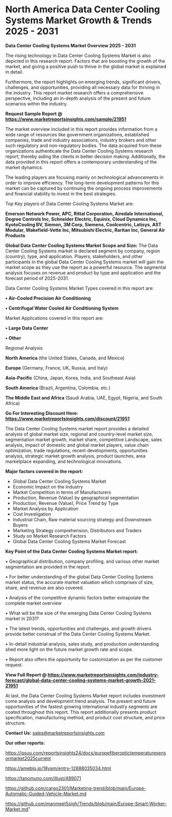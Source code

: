 # North America Data Center Cooling Systems Market Growth & Trends 2025 - 2031

<Strong> Data Center Cooling Systems Market Overview 2025 - 2031</strong>

The rising technology in Data Center Cooling Systems Market is also depicted in this research report. Factors that are boosting the growth of the market, and giving a positive push to thrive in the global market is explained in detail.

Furthermore, the report highlights on emerging trends, significant drivers, challenges, and opportunities, providing all necessary data for thriving in the industry. This report market research offers a comprehensive perspective, including an in-depth analysis of the present and future scenarios within the industry.

<strong>Request Sample Report @ <a href=https://www.marketreportsinsights.com/sample/21951>https://www.marketreportsinsights.com/sample/21951</a></strong>

The market overview included in this report provides information from a wide range of resources like government organizations, established companies, trade and industry associations, industry brokers and other such regulatory and non-regulatory bodies. The data acquired from these organizations authenticate the Data Center Cooling Systems research report, thereby aiding the clients in better decision making. Additionally, the data provided in this report offers a contemporary understanding of the market dynamics.

The leading players are focusing mainly on technological advancements in order to improve efficiency. The long-term development patterns for this market can be captured by continuing the ongoing process improvements and financial stability to invest in the best strategies.

Top Key players of Data Center Cooling Systems Market are:

<strong>Emerson Network Power, APC, Rittal Corporation, Airedale International, Degree Controls Inc, Schneider Electric, Equinix, Cloud Dynamics Inc, KyotoCooling BV, Siemon, 3M Corp, Siemens, Coolcentric, Latisys, AST Modular, Wakefield-Vette Inc, Mitsubishi Electric, Raritan Inc, General Air Products</strong>

<strong><b>Global Data Center Cooling Systems Market Scope and Size:</b></strong>
The Data Center Cooling Systems market is declared segment by company, region (country), type, and application. Players, stakeholders, and other participants in the global Data Center Cooling Systems market will gain the market scope as they use the report as a powerful resource. The segmental analysis focuses on revenue and product by type and application and the forecast period of 2025-2031.

Data Center Cooling Systems Market Types covered in this report are:

<strong>• Air-Cooled Precision Air Conditioning

• Centrifugal Water Cooled Air Conditioning System</strong>

Market Applications covered in this report are:

<strong>• Large Data Center

• Other</strong> 

Regional Analysis

<strong>North America</strong> (the United States, Canada, and Mexico)

<strong>Europe</strong> (Germany, France, UK, Russia, and Italy)

<strong>Asia-Pacific</strong> (China, Japan, Korea, India, and Southeast Asia)

<strong>South America</strong> (Brazil, Argentina, Colombia, etc.)

<strong>The Middle East and Africa</strong> (Saudi Arabia, UAE, Egypt, Nigeria, and South Africa)

<strong>Go For Interesting Discount Here: <a href=https://www.marketreportsinsights.com/discount/21951>https://www.marketreportsinsights.com/discount/21951</a></strong>

The Data Center Cooling Systems market report provides a detailed analysis of global market size, regional and country-level market size, segmentation market growth, market share, competitive Landscape, sales analysis, impact of domestic and global market players, value chain optimization, trade regulations, recent developments, opportunities analysis, strategic market growth analysis, product launches, area marketplace expanding, and technological innovations.

<strong><b>Major factors covered in the report:</b></strong>
<ul>
  <li>Global Data Center Cooling Systems Market </li>
  <li>Economic Impact on the Industry</li>
  <li>Market Competition in terms of Manufacturers</li>
  <li>Production, Revenue (Value) by geographical segmentation</li>
  <li>Production, Revenue (Value), Price Trend by Type</li>
  <li>Market Analysis by Application</li>
  <li>Cost Investigation</li>
  <li>Industrial Chain, Raw material sourcing strategy and Downstream Buyers</li>
  <li>Marketing Strategy comprehension, Distributors and Traders</li>
  <li>Study on Market Research Factors</li>
  <li>Global Data Center Cooling Systems Market Forecast</li>
</ul>

<strong><b>Key Point of the Data Center Cooling Systems Market report:</b></strong>

• Geographical distribution, company profiling, and various other market segmentation are provided in the report.

• For better understanding of the global Data Center Cooling Systems market status, the accurate market valuation which comprises of size, share, and revenue are also covered.

• Analysis of the competitive dynamic factors better extrapolate the complete market overview

• What will be the size of the emerging Data Center Cooling Systems market in 2031?

• The latest trends, opportunities and challenges, and growth drivers provide better construal of the Data Center Cooling Systems Market.

• In-detail industrial analysis, sales study, and production understanding shed more light on the future market growth rate and scope.

• Report also offers the opportunity for customization as per the customer request.

<strong><b>View Full Report @ <a href=https://www.marketreportsinsights.com/industry-forecast/global-data-center-cooling-systems-market-growth-2021-21951>https://www.marketreportsinsights.com/industry-forecast/global-data-center-cooling-systems-market-growth-2021-21951</a></b></strong>


At last, the Data Center Cooling Systems Market report includes investment come analysis and development trend analysis. The present and future opportunities of the fastest growing international industry segments are coated throughout this report. This report additionally presents product specification, manufacturing method, and product cost structure, and price structure.

<strong>Contact Us:</strong>
sales@marketreportsinsights.com

<strong>Our other reports:</strong>

<a href=https://issuu.com/reportsinsights24/docs/europefiberoptictemperaturesensormarket2025current>https://issuu.com/reportsinsights24/docs/europefiberoptictemperaturesensormarket2025current</a>

<a href=https://ameblo.jp/18yam/entry-12888035034.html>https://ameblo.jp/18yam/entry-12888035034.html</a>

<a href=https://tanomuno.com/illust/489071>https://tanomuno.com/illust/489071</a>

<a href=https://github.com/cargo2301/Marketing-trend/blob/main/Europe-Automatic-Guided-Vehicle-Market.md>https://github.com/cargo2301/Marketing-trend/blob/main/Europe-Automatic-Guided-Vehicle-Market.md</a>

<a href=https://github.com/manmeet5sigh/Trends/blob/main/Europe-Smart-Worker-Market.md>https://github.com/manmeet5sigh/Trends/blob/main/Europe-Smart-Worker-Market.md</a>"
